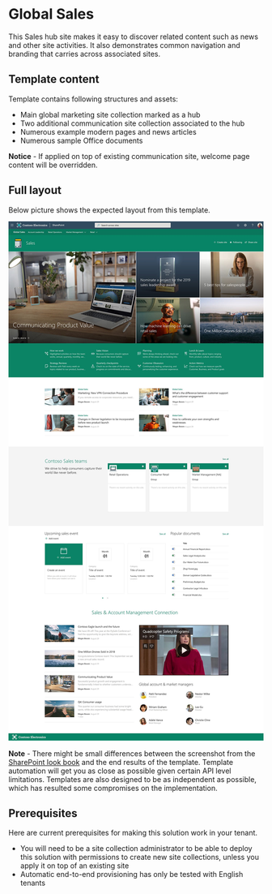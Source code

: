 # Global Sales

This Sales hub site makes it easy to discover related content such as news and other site activities. It also demonstrates common navigation and branding that carries across associated sites. 

## Template content

Template contains following structures and assets:

- Main global marketing site collection marked as a hub
- Two additional communication site collection associated to the hub
- Numerous example modern pages and news articles
- Numerous sample Office documents 

**Notice** - If applied on top of existing communication site, welcome page content will be overridden.

## Full layout

Below picture shows the expected layout from this template.

![Full layout](./full-layout-globalsales.jpg)

**Note** - There might be small differences between the screenshot from the [SharePoint look book](https://spdesign.azurewebsites.net) and the end results of the template. Template automation will get you as close as possible given certain API level limitations. Templates are also designed to be as independent as possible, which has resulted some compromises on the implementation.

## Prerequisites

Here are current prerequisites for making this solution work in your tenant.

- You will need to be a site collection administrator to be able to deploy this solution with permissions to create new site collections, unless you apply it on top of an existing site
- Automatic end-to-end provisioning has only be tested with English tenants

